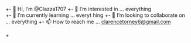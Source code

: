 +- 👋 Hi, I’m @Clazza1707
+- 👀 I’m interested in ... everything  
+- 🌱 I’m currently learning ... everyt
hing 
+- 
 💞️ I’m looking to collaborate on ... everything
+- 📫 How to reach me ... clarencetorney6@gmail.com 

+<!---
+Clazza1707/
+Clazza1707 is a ✨ special ✨ repository because its `README.md` (this file) appears on your GitHub profile.
+You can click the Preview link to take a look at your changes.
+--->

